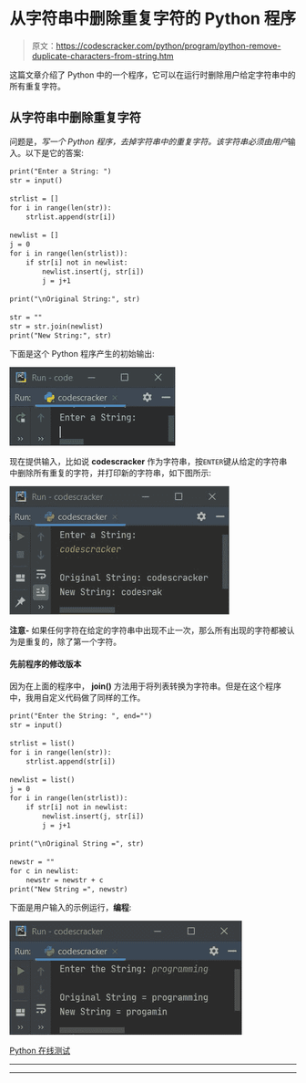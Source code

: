 # 从字符串中删除重复字符的 Python 程序

> 原文：<https://codescracker.com/python/program/python-remove-duplicate-characters-from-string.htm>

这篇文章介绍了 Python 中的一个程序，它可以在运行时删除用户给定字符串中的所有重复字符。

## 从字符串中删除重复字符

问题是，*写一个 Python 程序，去掉字符串中的重复字符。该字符串必须由用户*输入。以下是它的答案:

```
print("Enter a String: ")
str = input()

strlist = []
for i in range(len(str)):
    strlist.append(str[i])

newlist = []
j = 0
for i in range(len(strlist)):
    if str[i] not in newlist:
        newlist.insert(j, str[i])
        j = j+1

print("\nOriginal String:", str)

str = ""
str = str.join(newlist)
print("New String:", str)
```

下面是这个 Python 程序产生的初始输出:

![python remove duplicate characters from string](img/657aeaaeb297b64a24f06c7491c3e1d0.png)

现在提供输入，比如说 **codescracker** 作为字符串，按`ENTER`键从给定的字符串 中删除所有重复的字符，并打印新的字符串，如下图所示:

![remove duplicate characters from string python](img/db8ebfc7e901f663bd0c10f0599b0b89.png)

**注意-** 如果任何字符在给定的字符串中出现不止一次，那么所有出现的字符都被认为是重复的，除了第一个字符。

#### 先前程序的修改版本

因为在上面的程序中， **join()** 方法用于将列表转换为字符串。但是在这个程序中，我用自定义代码做了同样的工作。

```
print("Enter the String: ", end="")
str = input()

strlist = list()
for i in range(len(str)):
    strlist.append(str[i])

newlist = list()
j = 0
for i in range(len(strlist)):
    if str[i] not in newlist:
        newlist.insert(j, str[i])
        j = j+1

print("\nOriginal String =", str)

newstr = ""
for c in newlist:
    newstr = newstr + c
print("New String =", newstr)
```

下面是用户输入的示例运行，**编程**:

![remove duplicate characters python](img/25853289b39123176895a8f3111fbb57.png)

[Python 在线测试](/exam/showtest.php?subid=10)

* * *

* * *
